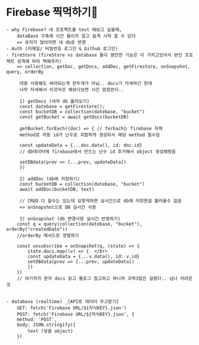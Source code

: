# Firebase 찍먹하기🍜

    - why Firebase? 내 프로젝트를 test 해보고 싶을때, 
        dataBase 구축에 시간 들이지 않고 쉽게 시작 할 수 있다 
        => 유저가 많아지면 내 db로 변경
    - Auth (이메일/ 비밀번호 로그인 & Github 로그인)
    - fireStore (fireStore vs database 둘다 웬만한 기능은 다 가지고있어서 본인 프로젝트 성격에 따라 택해주자) 
        => collection, getDoc, getDocs, addDoc, getFirestore, onSnapshot, query, orderBy 
        
         대충 사용해도 써야되는게 한두개가 아님.. docs가 자세하긴 한데 
         너무 자세해서 이것저것 해보다보면 시간 엄청쓴다.. 
         
         1) getDocs (내꺼 db 불러오기)  
         const datebase = getFirestore(); 
         const bucketDB = collection(datebase, "bucket") 
         const getBucket = await getDocs(bucketDB) 

         getBucket.forEach((doc) => { // forEach는 firebase 자체 
         method로 자동 id가 난수로 괴랄하게 생성되서 해당 method 필수임

         const updateData = {...doc.data(), id: doc.id} 
         // db데이터에 firebase에서 만드는 난수 id 추가해서 object 생성해줬음 

         setDBdata(prev => [...prev, updateData]) 
         })
         
         2) addDoc (db에 저장하기)
         const bucketDB = collection(datebase, "bucket") 
         await addDoc(bucketDB, text) 

         // CRUD 다 할수는 있는데 요렇게하면 실시간으로 db에 저장한걸 불러올수 없음 
         => onSnapshot으로 DB 실시간 사용 

         3) onSnapshot (db 변경사항 실시간 반영하기)
        const q = query(collection(datebase, "bucket"), orderBy("createdDate")) 
        //orderBy 메서드로 정렬하기

        const unsubscribe = onSnapshot(q, (state) => { 
            state.docs.map((v) => {  </br>
            const updateData = {...v.data(), id: v.id} 
            setDBdata(prev => [...prev, updateData])  
            }) 
        })
        // 여기까지 혼자 docs 읽고 블로그 참고하고 하니까 꼬박3일은 걸렸다.. 넘나 어려운것
    

    - database (realtime) _[API로 데이터 주고받기]
        GET: fetch('Firebase URL/${자식KEY}.json')
        POST: fetch('Firebase URL/${자식KEY}.json', {
        method: 'POST',
        body: JSON.stringify({
            text (넣을 object)
        })
    
